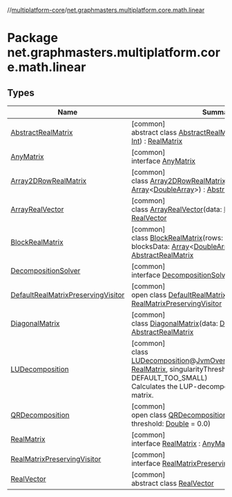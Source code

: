 //[multiplatform-core](../../index.md)/[net.graphmasters.multiplatform.core.math.linear](index.md)

# Package net.graphmasters.multiplatform.core.math.linear

## Types

| Name | Summary |
|---|---|
| [AbstractRealMatrix](-abstract-real-matrix/index.md) | [common]<br>abstract class [AbstractRealMatrix](-abstract-real-matrix/index.md)(rows: [Int](https://kotlinlang.org/api/latest/jvm/stdlib/kotlin/-int/index.html), columns: [Int](https://kotlinlang.org/api/latest/jvm/stdlib/kotlin/-int/index.html)) : [RealMatrix](-real-matrix/index.md) |
| [AnyMatrix](-any-matrix/index.md) | [common]<br>interface [AnyMatrix](-any-matrix/index.md) |
| [Array2DRowRealMatrix](-array2-d-row-real-matrix/index.md) | [common]<br>class [Array2DRowRealMatrix](-array2-d-row-real-matrix/index.md)(data: [Array](https://kotlinlang.org/api/latest/jvm/stdlib/kotlin/-array/index.html)&lt;[DoubleArray](https://kotlinlang.org/api/latest/jvm/stdlib/kotlin/-double-array/index.html)&gt;) : [AbstractRealMatrix](-abstract-real-matrix/index.md) |
| [ArrayRealVector](-array-real-vector/index.md) | [common]<br>class [ArrayRealVector](-array-real-vector/index.md)(data: [DoubleArray](https://kotlinlang.org/api/latest/jvm/stdlib/kotlin/-double-array/index.html)) : [RealVector](-real-vector/index.md) |
| [BlockRealMatrix](-block-real-matrix/index.md) | [common]<br>class [BlockRealMatrix](-block-real-matrix/index.md)(rows: [Int](https://kotlinlang.org/api/latest/jvm/stdlib/kotlin/-int/index.html), columns: [Int](https://kotlinlang.org/api/latest/jvm/stdlib/kotlin/-int/index.html), blocksData: [Array](https://kotlinlang.org/api/latest/jvm/stdlib/kotlin/-array/index.html)&lt;[DoubleArray](https://kotlinlang.org/api/latest/jvm/stdlib/kotlin/-double-array/index.html)&gt;) : [AbstractRealMatrix](-abstract-real-matrix/index.md) |
| [DecompositionSolver](-decomposition-solver/index.md) | [common]<br>interface [DecompositionSolver](-decomposition-solver/index.md) |
| [DefaultRealMatrixPreservingVisitor](-default-real-matrix-preserving-visitor/index.md) | [common]<br>open class [DefaultRealMatrixPreservingVisitor](-default-real-matrix-preserving-visitor/index.md) : [RealMatrixPreservingVisitor](-real-matrix-preserving-visitor/index.md) |
| [DiagonalMatrix](-diagonal-matrix/index.md) | [common]<br>class [DiagonalMatrix](-diagonal-matrix/index.md)(data: [DoubleArray](https://kotlinlang.org/api/latest/jvm/stdlib/kotlin/-double-array/index.html)) : [AbstractRealMatrix](-abstract-real-matrix/index.md) |
| [LUDecomposition](-l-u-decomposition/index.md) | [common]<br>class [LUDecomposition](-l-u-decomposition/index.md)@[JvmOverloads](https://kotlinlang.org/api/latest/jvm/stdlib/kotlin.jvm/-jvm-overloads/index.html)constructor(matrix: [RealMatrix](-real-matrix/index.md), singularityThreshold: [Double](https://kotlinlang.org/api/latest/jvm/stdlib/kotlin/-double/index.html) = DEFAULT_TOO_SMALL)<br>Calculates the LUP-decomposition of a square matrix. |
| [QRDecomposition](-q-r-decomposition/index.md) | [common]<br>open class [QRDecomposition](-q-r-decomposition/index.md)(matrix: [RealMatrix](-real-matrix/index.md), threshold: [Double](https://kotlinlang.org/api/latest/jvm/stdlib/kotlin/-double/index.html) = 0.0) |
| [RealMatrix](-real-matrix/index.md) | [common]<br>interface [RealMatrix](-real-matrix/index.md) : [AnyMatrix](-any-matrix/index.md) |
| [RealMatrixPreservingVisitor](-real-matrix-preserving-visitor/index.md) | [common]<br>interface [RealMatrixPreservingVisitor](-real-matrix-preserving-visitor/index.md) |
| [RealVector](-real-vector/index.md) | [common]<br>abstract class [RealVector](-real-vector/index.md) |
